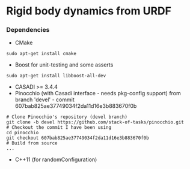 # Rigid body dynamics from URDF


### Dependencies
* CMake
```
sudo apt-get install cmake
```
* Boost for unit-testing and some asserts
```
sudo apt-get install libboost-all-dev
```
* CASADI >= 3.4.4
* Pinocchio (with Casadi interface - needs pkg-config support) from branch 'devel' - commit 607bab825ae37749034f2da11d16e3b883670f0b
```
# Clone Pinocchio's repository (devel branch)
git clone -b devel https://github.com/stack-of-tasks/pinocchio.git
# Checkout the commit I have been using
cd pinocchio
git checkout 607bab825ae37749034f2da11d16e3b883670f0b
# Build from source
...
```
* C++11 (for randomConfiguration)
